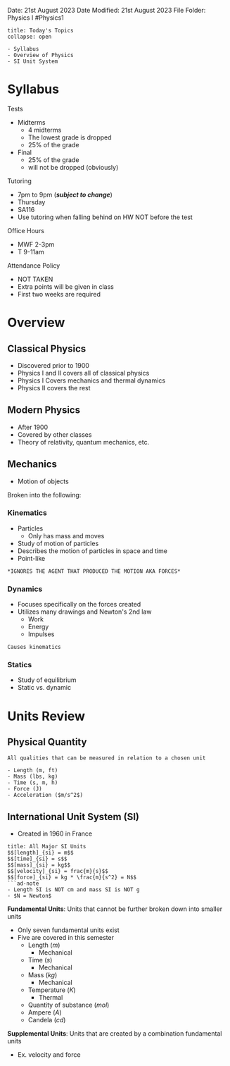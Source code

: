 Date: 21st August 2023
Date Modified: 21st August 2023
File Folder: Physics I
#Physics1

```ad-abstract
title: Today's Topics
collapse: open

- Syllabus
- Overview of Physics
- SI Unit System

```

# Syllabus

Tests
- Midterms
	- 4 midterms
	- The lowest grade is dropped
	- 25% of the grade
- Final
	- 25% of the grade
	- will not be dropped (obviously)

Tutoring
- 7pm to 9pm (***subject to change***)
- Thursday
- SA116
- Use tutoring when falling behind on HW NOT before the test

Office Hours
- MWF 2-3pm
- T 9-11am

Attendance Policy
- NOT TAKEN
- Extra points will be given in class
- First two weeks are required

# Overview

## Classical Physics
- Discovered prior to 1900
- Physics I and II covers all of classical physics
- Physics I Covers mechanics and thermal dynamics
- Physics II covers the rest 

## Modern Physics
- After 1900
- Covered by other classes
- Theory of relativity, quantum mechanics, etc.

## Mechanics
- Motion of objects

Broken into the following:
### Kinematics
- Particles 
	- Only has mass and moves
- Study of motion of particles 
- Describes the motion of particles in space and time
- Point-like

```ad-important
*IGNORES THE AGENT THAT PRODUCED THE MOTION AKA FORCES*
```
### Dynamics
- Focuses specifically on the forces created
- Utilizes many drawings and Newton's 2nd law
	- Work
	- Energy
	- Impulses

```ad-note
Causes kinematics
```
### Statics
- Study of equilibrium
- Static vs. dynamic

# Units Review

## Physical Quantity

```ad-summary
All qualities that can be measured in relation to a chosen unit
```

```ad-example
- Length (m, ft)
- Mass (lbs, kg)
- Time (s, m, h)
- Force (J)
- Acceleration ($m/s^2$)
```

## International Unit System (SI)
- Created in 1960 in France

```ad-important
title: All Major SI Units
$$[length]_{si} = m$$
$$[time]_{si} = s$$
$$[mass]_{si} = kg$$
$$[velocity]_{si} = frac{m}{s}$$
$$[force]_{si} = kg * \frac{m}{s^2} = N$$
```ad-note
- Length SI is NOT cm and mass SI is NOT g
- $N = Newton$
```

**Fundamental Units**: Units that cannot be further broken down into smaller units
- Only seven fundamental units exist
- Five are covered in this semester
	- Length ($m$)
		- Mechanical
	- Time ($s$)
		- Mechanical
	- Mass ($kg$)
		- Mechanical
	- Temperature ($K$)
		- Thermal
	- Quantity of substance ($mol$)
	- Ampere ($A$)
	- Candela ($cd$)

**Supplemental Units**: Units that are created by a combination fundamental units
- Ex. velocity and force




